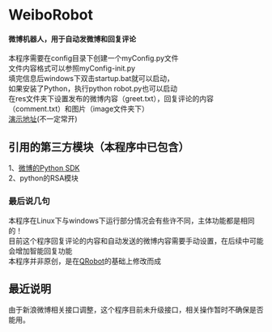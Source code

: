 # WeiboRobot
#### 微博机器人，用于自动发微博和回复评论
本程序需要在config目录下创建一个myConfig.py文件<br/>
文件内容格式可以参照myConfig-init.py<br/>
填完信息后windows下双击startup.bat就可以启动，<br/>
如果安装了Python，执行python robot.py也可以启动<br/>
在res文件夹下设置发布的微博内容（greet.txt），回复评论的内容（comment.txt）和图片（image文件夹下）<br/>
[演示地址](http://weibo.com/godfather1103)(不一定常开)

## 引用的第三方模块（本程序中已包含）
1、[微博的Python SDK](http://github.liaoxuefeng.com/sinaweibopy/)<br/>
2、python的RSA模块


### 最后说几句
本程序在Linux下与windows下运行部分情况会有些许不同，主体功能都是相同的！<br/>
目前这个程序回复评论的内容和自动发送的微博内容需要手动设置，在后续中可能会增加智能回复功能<br/>
本程序并非原创，是在[QRobot](https://github.com/GinSmile/QRobot)的基础上修改而成<br/>
## 最近说明
由于新浪微博相关接口调整，这个程序目前未升级接口，相关操作暂时不确保是否能用。



